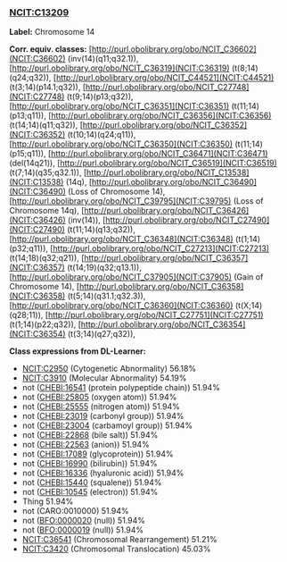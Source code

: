 
### [NCIT:C13209](http://purl.obolibrary.org/obo/NCIT_C13209)
**Label:** Chromosome 14

**Corr. equiv. classes:** [http://purl.obolibrary.org/obo/NCIT_C36602](NCIT:C36602) (inv(14)(q11;q32.1)), [http://purl.obolibrary.org/obo/NCIT_C36319](NCIT:C36319) (t(8;14)(q24;q32)), [http://purl.obolibrary.org/obo/NCIT_C44521](NCIT:C44521) (t(3;14)(p14.1;q32)), [http://purl.obolibrary.org/obo/NCIT_C27748](NCIT:C27748) (t(9;14)(p13;q32)), [http://purl.obolibrary.org/obo/NCIT_C36351](NCIT:C36351) (t(11;14)(p13;q11)), [http://purl.obolibrary.org/obo/NCIT_C36356](NCIT:C36356) (t(14;14)(q11;q32)), [http://purl.obolibrary.org/obo/NCIT_C36352](NCIT:C36352) (t(10;14)(q24;q11)), [http://purl.obolibrary.org/obo/NCIT_C36350](NCIT:C36350) (t(11;14)(p15;q11)), [http://purl.obolibrary.org/obo/NCIT_C36471](NCIT:C36471) (del(14q21)), [http://purl.obolibrary.org/obo/NCIT_C36519](NCIT:C36519) (t(7;14)(q35;q32.1)), [http://purl.obolibrary.org/obo/NCIT_C13538](NCIT:C13538) (14q), [http://purl.obolibrary.org/obo/NCIT_C36490](NCIT:C36490) (Loss of Chromosome 14), [http://purl.obolibrary.org/obo/NCIT_C39795](NCIT:C39795) (Loss of Chromosome 14q), [http://purl.obolibrary.org/obo/NCIT_C36426](NCIT:C36426) (inv(14)), [http://purl.obolibrary.org/obo/NCIT_C27490](NCIT:C27490) (t(11;14)(q13;q32)), [http://purl.obolibrary.org/obo/NCIT_C36348](NCIT:C36348) (t(1;14)(p32;q11)), [http://purl.obolibrary.org/obo/NCIT_C27213](NCIT:C27213) (t(14;18)(q32;q21)), [http://purl.obolibrary.org/obo/NCIT_C36357](NCIT:C36357) (t(14;19)(q32;q13.1)), [http://purl.obolibrary.org/obo/NCIT_C37905](NCIT:C37905) (Gain of Chromosome 14), [http://purl.obolibrary.org/obo/NCIT_C36358](NCIT:C36358) (t(5;14)(q31.1;q32.3)), [http://purl.obolibrary.org/obo/NCIT_C36360](NCIT:C36360) (t(X;14)(q28;11)), [http://purl.obolibrary.org/obo/NCIT_C27751](NCIT:C27751) (t(1;14)(p22;q32)), [http://purl.obolibrary.org/obo/NCIT_C36354](NCIT:C36354) (t(3;14)(q27;q32)), 

**Class expressions from DL-Learner:**

- [NCIT:C2950](http://purl.obolibrary.org/obo/NCIT_C2950) (Cytogenetic Abnormality) 56.18%
- [NCIT:C3910](http://purl.obolibrary.org/obo/NCIT_C3910) (Molecular Abnormality) 54.19%
- not ([CHEBI:16541](http://purl.obolibrary.org/obo/CHEBI_16541) (protein polypeptide chain)) 51.94%
- not ([CHEBI:25805](http://purl.obolibrary.org/obo/CHEBI_25805) (oxygen atom)) 51.94%
- not ([CHEBI:25555](http://purl.obolibrary.org/obo/CHEBI_25555) (nitrogen atom)) 51.94%
- not ([CHEBI:23019](http://purl.obolibrary.org/obo/CHEBI_23019) (carbonyl group)) 51.94%
- not ([CHEBI:23004](http://purl.obolibrary.org/obo/CHEBI_23004) (carbamoyl group)) 51.94%
- not ([CHEBI:22868](http://purl.obolibrary.org/obo/CHEBI_22868) (bile salt)) 51.94%
- not ([CHEBI:22563](http://purl.obolibrary.org/obo/CHEBI_22563) (anion)) 51.94%
- not ([CHEBI:17089](http://purl.obolibrary.org/obo/CHEBI_17089) (glycoprotein)) 51.94%
- not ([CHEBI:16990](http://purl.obolibrary.org/obo/CHEBI_16990) (bilirubin)) 51.94%
- not ([CHEBI:16336](http://purl.obolibrary.org/obo/CHEBI_16336) (hyaluronic acid)) 51.94%
- not ([CHEBI:15440](http://purl.obolibrary.org/obo/CHEBI_15440) (squalene)) 51.94%
- not ([CHEBI:10545](http://purl.obolibrary.org/obo/CHEBI_10545) (electron)) 51.94%
- Thing 51.94%
- not (CARO:0010000) 51.94%
- not ([BFO:0000020](http://purl.obolibrary.org/obo/BFO_0000020) (null)) 51.94%
- not ([BFO:0000019](http://purl.obolibrary.org/obo/BFO_0000019) (null)) 51.94%
- [NCIT:C36541](http://purl.obolibrary.org/obo/NCIT_C36541) (Chromosomal Rearrangement) 51.21%
- [NCIT:C3420](http://purl.obolibrary.org/obo/NCIT_C3420) (Chromosomal Translocation) 45.03%


